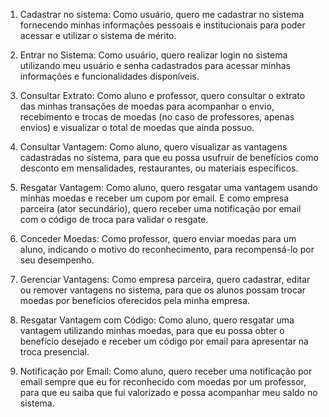 1. Cadastrar no sistema: Como usuário, quero me cadastrar no sistema fornecendo minhas informações pessoais e institucionais para poder acessar e utilizar o sistema de mérito.

2. Entrar no Sistema: Como usuário, quero realizar login no sistema utilizando meu usuário e senha cadastrados para acessar minhas informações e funcionalidades disponíveis.

3. Consultar Extrato: Como aluno e professor, quero consultar o extrato das minhas transações de moedas para acompanhar o envio, recebimento e trocas de moedas (no caso de professores, apenas envios) e visualizar o total de moedas que ainda possuo.

4. Consultar Vantagem: Como aluno, quero visualizar as vantagens cadastradas no sistema, para que eu possa usufruir de benefícios como desconto em mensalidades, restaurantes, ou materiais específicos.

5. Resgatar Vantagem: Como aluno, quero resgatar uma vantagem usando minhas moedas e receber um cupom por email. E como empresa parceira (ator secundário), quero receber uma notificação por email com o código de troca para validar o resgate.

6. Conceder Moedas: Como professor, quero enviar moedas para um aluno, indicando o motivo do reconhecimento, para recompensá-lo por seu desempenho.

7. Gerenciar Vantagens: Como empresa parceira, quero cadastrar, editar ou remover vantagens no sistema, para que os alunos possam trocar moedas por benefícios oferecidos pela minha empresa.

8. Resgatar Vantagem com Código: Como aluno, quero resgatar uma vantagem utilizando minhas moedas, para que eu possa obter o benefício desejado e receber um código por email para apresentar na troca presencial.

9. Notificação por Email: Como aluno, quero receber uma notificação por email sempre que eu for reconhecido com moedas por um professor, para que eu saiba que fui valorizado e possa acompanhar meu saldo no sistema.
